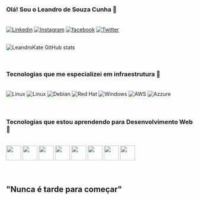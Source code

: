 ### Olá! Sou o Leandro de Souza Cunha 🤘<br/><br/>

[![Linkedin](https://img.shields.io/badge/LinkedIn-0077B5?style=for-the-badge&logo=linkedin&logoColor=white)](https://www.linkedin.com/in/lesouzacunha/)
[![Instagram](https://img.shields.io/badge/Instagram-E4405F?style=for-the-badge&logo=instagram&logoColor=white)](https://www.instagram.com/lesouzacunha/)
[![facebook](https://img.shields.io/badge/Facebook-1877F2?style=for-the-badge&logo=facebook&logoColor=white)](https://www.facebook.com/leandro.desouza.1690)
[![Twitter](https://img.shields.io/badge/Twitter-1DA1F2?style=for-the-badge&logo=twitter&logoColor=white)](https://x.com/lesouzacunha)
<br/><br/>

![LeandroKate GitHub stats](https://github-readme-stats.vercel.app/api?username=leandrokate&show_icons=true&theme=tokyonight)

<br/>


### Tecnologias que me especializei em infraestrutura 🌟
<div style="display: inline_block"><br/>
<img align="center" alt="Linux" src="https://img.shields.io/badge/VMware-231f20?style=for-the-badge&logo=VMware&logoColor=white"/>
<img align="center" alt="Linux" src="https://img.shields.io/badge/Linux-FCC624?style=for-the-badge&logo=linux&logoColor=black"/>
<img align="center" alt="Debian" src="https://img.shields.io/badge/Debian-A81D33?style=for-the-badge&logo=debian&logoColor=white"/>
<img align="center" alt="Red Hat" src="https://img.shields.io/badge/Red%20Hat-EE0000?style=for-the-badge&logo=redhat&logoColor=white"/>
<img align="center" alt="Windows" src="https://img.shields.io/badge/Windows-0078D6?style=for-the-badge&logo=windows&logoColor=white"/>
<img align="center" alt="AWS" src="https://img.shields.io/badge/Amazon_AWS-FF9900?style=for-the-badge&logo=amazonaws&logoColor=white"/>
<img align="center" alt="Azzure" src="https://img.shields.io/badge/microsoft%20azure-0089D6?style=for-the-badge&logo=microsoft-azure&logoColor=white"/>

</div><br/><br/>


### Tecnologias que estou aprendendo para Desenvolvimento Web 🌟

<div style="display: inline_block"><br/>
<img src="https://cdn.jsdelivr.net/gh/devicons/devicon@latest/icons/html5/html5-original.svg" width="40px"/>
<img src="https://cdn.jsdelivr.net/gh/devicons/devicon@latest/icons/css3/css3-original.svg" width="40px"/>
<img src="https://cdn.jsdelivr.net/gh/devicons/devicon@latest/icons/javascript/javascript-original.svg" width="40px"/>
<img src="https://cdn.jsdelivr.net/gh/devicons/devicon@latest/icons/react/react-original.svg" width="40px"/>
<img src="https://cdn.jsdelivr.net/gh/devicons/devicon@latest/icons/nextjs/nextjs-original.svg" width="40px"/>
<img src="https://cdn.jsdelivr.net/gh/devicons/devicon@latest/icons/nestjs/nestjs-original.svg" width="40px"/>
<img src="https://cdn.jsdelivr.net/gh/devicons/devicon@latest/icons/git/git-original.svg" width="40px"/>
<img src="https://cdn.jsdelivr.net/gh/devicons/devicon@latest/icons/tailwindcss/tailwindcss-original.svg" width="40px"/>


</div><br/><br/>


## "Nunca é tarde para começar"


<br/><br/>
